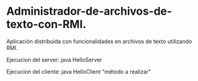 # Administrador-de-archivos-de-texto-con-RMI.
Aplicación distribuida con funcionalidades en archivos de texto utilizando RMI.

Ejecucion del server: java HelloServer

Ejecucion del cliente: java HelloClient "método a realizar"